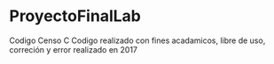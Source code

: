 # ProyectoFinalLab
Codigo Censo C
Codigo realizado con fines acadamicos, libre de uso, correción y error
realizado en 2017
